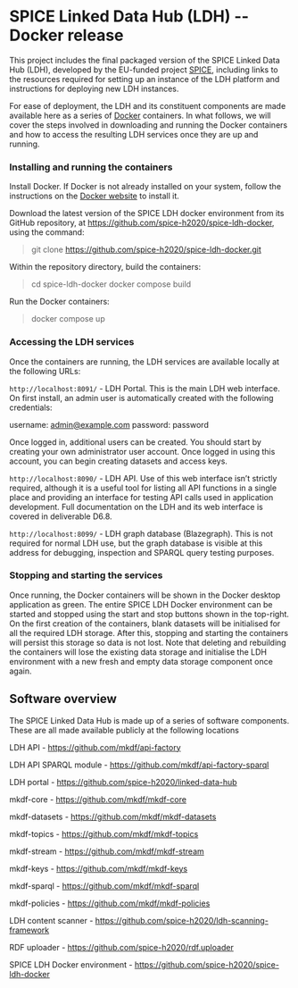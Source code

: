 # SPICE Linked Data Hub (LDH) -- Docker release

This project includes the final packaged version of the SPICE Linked Data Hub (LDH), developed by the EU-funded project [SPICE](http://spice-h2020.eu), including links to the resources required for setting up an instance of the LDH platform and instructions for deploying new LDH instances. 


For ease of deployment, the LDH and its constituent components are made available here as a series of [Docker](https://www.docker.com/get-started/) containers. 
In what follows, we will cover the steps involved in downloading and running the Docker containers and how to access the resulting LDH services once they are up and running. 

### Installing and running the containers 
Install Docker. If Docker is not already installed on your system, follow the instructions on the [Docker website](https://www.docker.com/get-started/ ) to install it.   

Download the latest version of the SPICE LDH docker environment from its GitHub repository, at https://github.com/spice-h2020/spice-ldh-docker, using the command: 

> git clone https://github.com/spice-h2020/spice-ldh-docker.git  
 

Within the repository directory, build the containers: 

> cd spice-ldh-docker 
> docker compose build 
 

Run the Docker containers: 
> docker compose up 

### Accessing the LDH services 

Once the containers are running, the LDH services are available locally at the following URLs: 

`http://localhost:8091/` - LDH Portal. This is the main LDH web interface. On first install, an admin user is automatically created with the following credentials: 
 
username: admin@example.com 
password: password 
 
Once logged in, additional users can be created. You should start by creating your own administrator user account. Once logged in using this account, you can begin creating datasets and access keys. 

`http://localhost:8090/` - LDH API. Use of this web interface isn’t strictly required, although it is a useful tool for listing all API functions in a single place and providing an interface for testing API calls used in application development. Full documentation on the LDH and its web interface is covered in deliverable D6.8. 
 

`http://localhost:8099/` - LDH graph database (Blazegraph). This is not required for normal LDH use, but the graph database is visible at this address for debugging, inspection and SPARQL query testing purposes. 

### Stopping and starting the services 

Once running, the Docker containers will be shown in the Docker desktop application as green.
The entire SPICE LDH Docker environment can be started and stopped using the start and stop buttons shown in the top-right. 
On the first creation of the containers, blank datasets will be initialised for all the required LDH storage. After this, stopping and starting the containers will persist this storage so data is not lost. Note that deleting and rebuilding the containers will lose the existing data storage and initialise the LDH environment with a new fresh and empty data storage component once again. 

## Software overview
The SPICE Linked Data Hub is made up of a series of software components. These are all made available publicly at the following locations 

LDH API - https://github.com/mkdf/api-factory  

LDH API SPARQL module - https://github.com/mkdf/api-factory-sparql  

LDH portal - https://github.com/spice-h2020/linked-data-hub  

mkdf-core - https://github.com/mkdf/mkdf-core  

mkdf-datasets - https://github.com/mkdf/mkdf-datasets  

mkdf-topics - https://github.com/mkdf/mkdf-topics  

mkdf-stream - https://github.com/mkdf/mkdf-stream  

mkdf-keys - https://github.com/mkdf/mkdf-keys 

mkdf-sparql - https://github.com/mkdf/mkdf-sparql  

mkdf-policies - https://github.com/mkdf/mkdf-policies  

LDH content scanner - https://github.com/spice-h2020/ldh-scanning-framework  

RDF uploader - https://github.com/spice-h2020/rdf.uploader  

SPICE LDH Docker environment - https://github.com/spice-h2020/spice-ldh-docker  

 